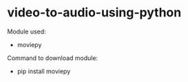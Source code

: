 # video-to-audio-using-python

Module used:
  - moviepy
  
Command to download module:
  - pip install moviepy
